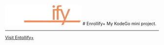 <img alt="Enrollify+" title="Enrollify+" src="assets/enrollify-white.png" width="250px"/>
# Enrollify+
My KodeGo mini project.
<hr/>
<a href="https://arjeusman.github.io/enrollify-plus/signin.html">Visit Entollify+</a>

